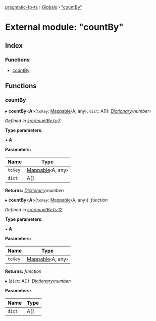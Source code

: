 [pragmatic-fp-ts](../README.md) › [Globals](../globals.md) › ["countBy"](_countby_.md)

# External module: "countBy"

## Index

### Functions

* [countBy](_countby_.md#countby)

## Functions

###  countBy

▸ **countBy**<**A**>(`toKey`: [Mappable](_types_.md#mappable)‹A, any›, `dict`: A[]): *[Dictionary](_types_.md#dictionary)‹number›*

*Defined in [src/countBy.ts:7](https://github.com/hermann-p/pragmatic-fp-ts/blob/4c86847/src/countBy.ts#L7)*

**Type parameters:**

▪ **A**

**Parameters:**

Name | Type |
------ | ------ |
`toKey` | [Mappable](_types_.md#mappable)‹A, any› |
`dict` | A[] |

**Returns:** *[Dictionary](_types_.md#dictionary)‹number›*

▸ **countBy**<**A**>(`toKey`: [Mappable](_types_.md#mappable)‹A, any›): *function*

*Defined in [src/countBy.ts:12](https://github.com/hermann-p/pragmatic-fp-ts/blob/4c86847/src/countBy.ts#L12)*

**Type parameters:**

▪ **A**

**Parameters:**

Name | Type |
------ | ------ |
`toKey` | [Mappable](_types_.md#mappable)‹A, any› |

**Returns:** *function*

▸ (`dict`: A[]): *[Dictionary](_types_.md#dictionary)‹number›*

**Parameters:**

Name | Type |
------ | ------ |
`dict` | A[] |
